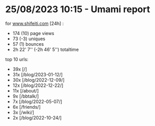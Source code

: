 # 25/08/2023 10:15 - Umami report
for www.shifeiti.com [24h] :

 - 174 (10) page views
 - 73 (-3) uniques
 - 57 (1) bounces
 - 2h 22' 7'' (-2h 46' 5'') totaltime


top 10 urls:
 - 39x [/]
 - 31x [/blog/2023-01-12/]
 - 30x [/blog/2022-12-09/]
 - 12x [/blog/2022-12-22/]
 - 11x [/about/]
 - 9x [/bbtalk/]
 - 7x [/blog/2022-05-07/]
 - 6x [/friends/]
 - 3x [/wiki/]
 - 2x [/blog/2022-10-24/]



